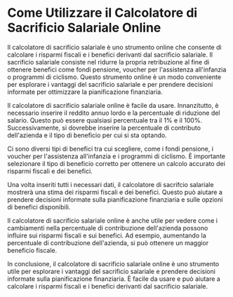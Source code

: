 Come Utilizzare il Calcolatore di Sacrificio Salariale Online
=============================================================

Il calcolatore di sacrificio salariale è uno strumento online che consente di calcolare i risparmi fiscali e i benefici derivanti dal sacrificio salariale. Il sacrificio salariale consiste nel ridurre la propria retribuzione al fine di ottenere benefici come fondi pensione, voucher per l'assistenza all'infanzia o programmi di ciclismo. Questo strumento online è un modo conveniente per esplorare i vantaggi del sacrificio salariale e per prendere decisioni informate per ottimizzare la pianificazione finanziaria.

Il calcolatore di sacrificio salariale online è facile da usare. Innanzitutto, è necessario inserire il reddito annuo lordo e la percentuale di riduzione del salario. Questo può essere qualsiasi percentuale tra il 1% e il 100%. Successivamente, si dovrebbe inserire la percentuale di contributo dell'azienda e il tipo di beneficio per cui si sta optando.

Ci sono diversi tipi di benefici tra cui scegliere, come i fondi pensione, i voucher per l'assistenza all'infanzia e i programmi di ciclismo. È importante selezionare il tipo di beneficio corretto per ottenere un calcolo accurato dei risparmi fiscali e dei benefici.

Una volta inseriti tutti i necessari dati, il calcolatore di sacrifcio salariale mostrerà una stima dei risparmi fiscali e dei benefici. Questo può aiutare a prendere decisioni informate sulla pianificazione finanziaria e sulle opzioni di benefici disponibili.

Il calcolatore di sacrificio salariale online è anche utile per vedere come i cambiamenti nella percentuale di contribuzione dell'azienda possono influire sui risparmi fiscali e sui benefici. Ad esempio, aumentando la percentuale di contribuzione dell'azienda, si può ottenere un maggior beneficio fiscale.

In conclusione, il calcolatore di sacrificio salariale online è uno strumento utile per esplorare i vantaggi del sacrificio salariale e prendere decisioni informate sulla pianificazione finanziaria. È facile da usare e può aiutare a calcolare i risparmi fiscali e i benefici derivanti dal sacrificio salariale.